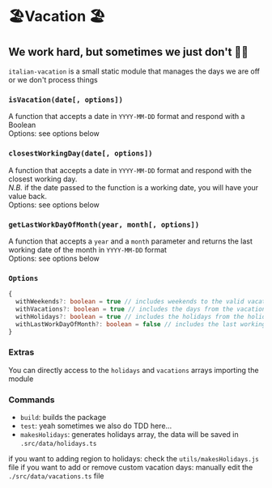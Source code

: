 # 🏖Vacation 🏖

## We work hard, but sometimes we just don't 🤷‍♀

`italian-vacation` is a small static module that manages the days we are off or we don't process things

### `isVacation(date[, options])`

A function that accepts a date in `YYYY-MM-DD` format and respond with a Boolean
<br />Options: see options below

### `closestWorkingDay(date[, options])`

A function that accepts a date in `YYYY-MM-DD` format and respond with the closest working day.
<br />_N.B._ if the date passed to the function is a working date, you will have your value back.
<br />Options: see options below

### `getLastWorkDayOfMonth(year, month[, options])`

A function that accepts a `year` and a `month` parameter and returns the last working date of the month in `YYYY-MM-DD` format
<br />Options: see options below

### `Options`

```ts
{
  withWeekends?: boolean = true // includes weekends to the valid vacation days check
  withVacations?: boolean = true // includes the days from the vacations array the valid vacation days check
  withHolidays?: boolean = true // includes the holidays from the holidays array to the valid vacation days check
  withLastWorkDayOfMonth?: boolean = false // includes the last working day of the month to the check
}
```

### Extras

You can directly access to the `holidays` and `vacations` arrays importing the module

### Commands

- `build`: builds the package
- `test`: yeah sometimes we also do TDD here...
- `makesHolidays`: generates holidays array, the data will be saved in `.src/data/holidays.ts`

if you want to adding region to holidays: check the `utils/makesHolidays.js` file
if you want to add or remove custom vacation days: manually edit the `./src/data/vacations.ts` file
